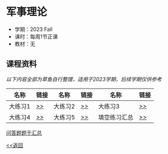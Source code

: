 # 军事理论

* 学期：2023 Fall
* 课时：每周1节正课
* 教材：无

## 课程资料
*以下内容全部为草鱼自行整理，适用于2023学期，后续学期仅供参考*

|名称|链接|名称|链接|名称|链接|
|----|----|----|----|----|----|
|大练习1|[>>](https://calvinxiaocao.github.io/courses/military/1.pdf)|大练习2|[>>](https://calvinxiaocao.github.io/courses/military/2.pdf)|大练习3|[>>](https://calvinxiaocao.github.io/courses/military/3.pdf)|
|大练习4|[>>](https://calvinxiaocao.github.io/courses/military/4.pdf)|大练习5|[>>](https://calvinxiaocao.github.io/courses/military/5.pdf)|填空练习汇总|[>>](https://calvinxiaocao.github.io/courses/military/blanks.pdf)|

[问答题题干汇总](https://calvinxiaocao.github.io/courses/military/questions.pdf)

[<<返回](university_courses)